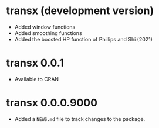 # transx (development version)

* Added window functions 
* Added smoothing functions
* Added the boosted HP function of Phillips and Shi (2021)

# transx 0.0.1

* Available to CRAN

# transx 0.0.0.9000

* Added a `NEWS.md` file to track changes to the package.
